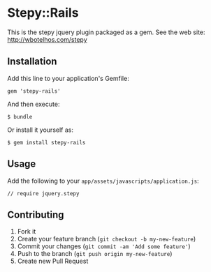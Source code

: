 # Stepy::Rails

This is the stepy jquery plugin packaged as a gem. 
See the web site: http://wbotelhos.com/stepy
## Installation

Add this line to your application's Gemfile:

    gem 'stepy-rails'

And then execute:

    $ bundle

Or install it yourself as:

    $ gem install stepy-rails

## Usage

Add the following to your `app/assets/javascripts/application.js`:

    // require jquery.stepy

## Contributing

1. Fork it
2. Create your feature branch (`git checkout -b my-new-feature`)
3. Commit your changes (`git commit -am 'Add some feature'`)
4. Push to the branch (`git push origin my-new-feature`)
5. Create new Pull Request
